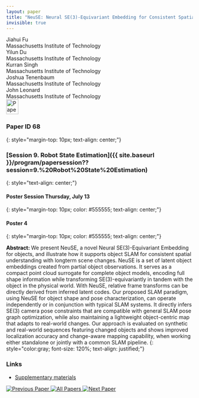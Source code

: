 ```yaml
---
layout: paper
title: "NeuSE: Neural SE(3)-Equivariant Embedding for Consistent Spatial Understanding with Objects"
invisible: true
---
```

<div class="paper-authors">
<div class="paper-author-box">
    <div class="paper-author-name">Jiahui Fu</div>
    <div class="paper-author-uni">Massachusetts Institute of Technology</div>
</div>
<div class="paper-author-box">
    <div class="paper-author-name">Yilun Du</div>
    <div class="paper-author-uni">Massachusetts Institute of Technology</div>
</div>
<div class="paper-author-box">
    <div class="paper-author-name">Kurran Singh</div>
    <div class="paper-author-uni">Massachusetts Institute of Technology</div>
</div>
<div class="paper-author-box">
    <div class="paper-author-name">Joshua Tenenbaum</div>
    <div class="paper-author-uni">Massachusetts Institute of Technology</div>
</div>
<div class="paper-author-box">
    <div class="paper-author-name">John Leonard</div>
    <div class="paper-author-uni">Massachusetts Institute of Technology</div>
</div>

</div><div class="paper-pdf">
<div> <a href="http://www.roboticsproceedings.org/rss19/p068.pdf"><img src="{{ site.baseurl }}/images/paper_link.png" alt="Paper Website" width = "33"  height = "40"/></a> </div>
</div>

### Paper ID 68
{: style="margin-top: 10px; text-align: center;"}

### [Session 9. Robot State Estimation]({{ site.baseurl }}/program/papersession??session=9.%20Robot%20State%20Estimation)
{: style="text-align: center;"}

#### Poster Session Thursday, July 13
{: style="margin-top: 10px; color: #555555; text-align: center;"}

#### Poster 4
{: style="margin-top: 10px; color: #555555; text-align: center;"}

<b style="color: black;">Abstract: </b>We present NeuSE, a novel Neural SE(3)-Equivariant Embedding for objects, and illustrate how it supports object SLAM for consistent spatial understanding with longterm scene changes. NeuSE is a set of latent object embeddings created from partial object observations. It serves as a compact point cloud surrogate for complete object models, encoding full shape information while transforming SE(3)-equivariantly in tandem with the object in the physical world. With NeuSE, relative frame transforms can be directly derived from inferred latent codes. Our proposed SLAM paradigm, using NeuSE for object shape and pose characterization, can operate independently or in conjunction with typical SLAM systems. It directly infers SE(3) camera pose constraints that are compatible with general SLAM pose graph optimization, while also maintaining a lightweight object-centric map that adapts to real-world changes. Our approach is evaluated on synthetic and real-world sequences featuring changed objects and shows improved localization accuracy and change-aware mapping capability, when working either standalone or jointly with a common SLAM pipeline.
{: style="color:gray; font-size: 120%; text-align: justified;"}


### Links
- [Supplementary materials](http://www.roboticsproceedings.org/rss19/p068_sup.zip)

<div class="paper-menu">
<a href="{{ site.baseurl }}/program/papers/067/"> <img src="{{ site.baseurl }}/images/previous_paper_icon.png" alt="Previous Paper" title="Previous Paper"/> </a>
<a href="{{ site.baseurl }}/program/papers"><img src="{{ site.baseurl }}/images/overview_icon.png" alt="All Papers" title="All Papers"/> </a>
<a href="{{ site.baseurl }}/program/papers/069/"> <img src="{{ site.baseurl }}/images/next_paper_icon.png" alt="Next Paper" title="Next Paper"/> </a>

</div>
